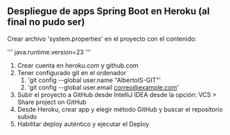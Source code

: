 
## Despliegue de apps Spring Boot en Heroku (al final no pudo ser)

Crear archivo 'system.properties' en el proyecto con el contenido:

'''
java.runtime.version=23
'''

1. Crear cuenta en heroku.com y github.com
2. Tener configurado git en el ordenador
   1. 'git config --global user.name "AlbertoIS-GIT"'
   2. 'git config --global user.email correo@example.com'
3. Subir el proyecto a GitHub desde IntelliJ IDEA desde la opción: VCS > Share project on GitHub
4. Desde Heroku, crear app y elegir método GitHub y buscar el repositorio subido
5. Habilitar deploy auténtico y ejecutar el Deploy